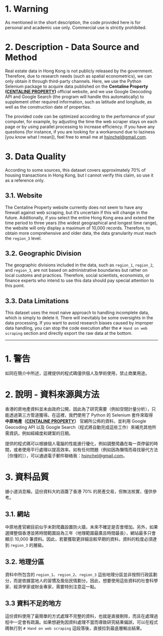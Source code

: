 # 1. Warning
As mentioned in the short description, the code provided here is for personal and academic use only. Commercial use is strictly prohibited.

# 2. Description - Data Source and Method
Real estate data in Hong Kong is not publicly released by the government. Therefore, due to research needs (such as spatial econometrics), we can only obtain it through third-party channels. Here, we use the Python Selenium package to acquire data published on the **Centaline Property ([CENTALINE PROPERTY](https://hk.centanet.com/findproperty/list/transaction?q=9630a8ecfaf))** official website, and we use Google Geocoding API and Google Search (the program will handle this automatically) to supplement other required information, such as latitude and longitude, as well as the construction date of properties.

The provided code can be optimized according to the performance of your computer, for example, by adjusting the time the web scraper stays on each page or by using parallel processing to increase efficiency. If you have any questions (for instance, if you are looking for a workaround due to laziness [you know what I mean]), feel free to email me at hsinchel@gmail.com.

# 3. Data Quality
According to some sources, this dataset covers approximately 70% of housing transactions in Hong Kong, but I cannot verify this claim, so use it as a reference only.

## 3.1. Website
The Centaline Property website currently does not seem to have any firewall against web scraping, but it’s uncertain if this will change in the future. Additionally, if you select the entire Hong Kong area and extend the time period to three years (the widest geographical and longest time range), the website will only display a maximum of 10,000 records. Therefore, to obtain more comprehensive and older data, the data granularity must reach the `region_3` level.

## 3.2. Geographic Division
The geographic divisions included in the data, such as `region_1`, `region_2`, and `region_3`, are not based on administrative boundaries but rather on local customs and practices. Therefore, social scientists, economists, or finance experts who intend to use this data should pay special attention to this point.

## 3.3. Data Limitations
This dataset uses the most naive approach to handling incomplete data, which is simply to delete it. There will inevitably be some oversights in the data processing. If you want to avoid research biases caused by improper data handling, you can stop the code execution after the `# Hand on web scraping` section and directly export the raw data at the bottom. 

----------------------------------------
# 1. 警告
如同在簡介中所述，這裡提供的程式碼僅供個人及學術使用，禁止商業用途。

# 2. 說明 - 資料來源與方法
香港的房地產資料並未由政府公開，因此為了研究需要（例如空間計量分析），只能透過第三方管道獲得。在這裡，我們使用了 Python 的 Selenium 套件來取得 **中原地產（[CENTALINE PROPERTY](https://hk.centanet.com/findproperty/list/transaction?q=9630a8ecfaf)）** 官網所公佈的資料，並利用 Google Geocoding API 以及 Google Search（程式將自動完成這些工作）來補充其他所需資訊，例如經緯度和建案的日期。

提供的程式碼可以根據個人電腦的性能進行優化，例如調整爬蟲在每一頁停留的時間，或者使用平行處理以提高效率。如有任何問題（例如因為懶惰而尋找替代方法［你懂的］），可以通過電子郵件聯絡我：hsinchel@gmail.com。

# 3. 資料品質
據小道消息稱，這份資料大約涵蓋了香港 70% 的房產交易，但無法核實，僅供參考。

## 3.1. 網站
中原地產官網目前似乎未對爬蟲設置防火牆，未來不確定是否會增加。另外，如果選擇整個香港並將時間範圍設為三年（地理範圍最廣且時間最長），網站最多只會顯示 10,000 筆資料。因此，若要獲取更詳細且較早期的資料，資料的粒度必須達到 `region_3` 的層級。

## 3.2. 地理分區
資料中所包含的 `region_1`、`region_2`、`region_3` 這些地理分區並非按照行政區劃分，而是依據當地人的習慣及風俗民情劃分。因此，想要使用這些資料的社會科學家、經濟學家或財金專家，需要特別注意這一點。

## 3.3 資料不足的地方
這份資料使用了最簡單的方式處理不完整的資料，也就是直接刪除，而且在處理過程中一定會有疏漏。如果想避免因資料處理不當而導致研究結果偏誤，可以在程式碼執行到 `# Hand on web scraping` 這段落後，直接拉到最底層輸出結果。
